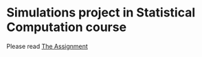 # Simulations project in Statistical Computation course
Please read [The Assignment](https://github.com/EyalGrinberg/Statistical-Computation-Project1/blob/main/project1-Nir.pdf)
